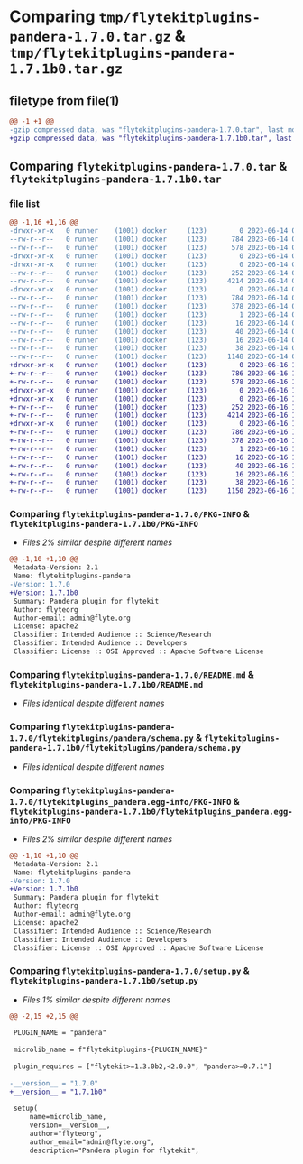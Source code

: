 # Comparing `tmp/flytekitplugins-pandera-1.7.0.tar.gz` & `tmp/flytekitplugins-pandera-1.7.1b0.tar.gz`

## filetype from file(1)

```diff
@@ -1 +1 @@
-gzip compressed data, was "flytekitplugins-pandera-1.7.0.tar", last modified: Wed Jun 14 04:33:33 2023, max compression
+gzip compressed data, was "flytekitplugins-pandera-1.7.1b0.tar", last modified: Fri Jun 16 18:14:25 2023, max compression
```

## Comparing `flytekitplugins-pandera-1.7.0.tar` & `flytekitplugins-pandera-1.7.1b0.tar`

### file list

```diff
@@ -1,16 +1,16 @@
-drwxr-xr-x   0 runner    (1001) docker     (123)        0 2023-06-14 04:33:33.445401 flytekitplugins-pandera-1.7.0/
--rw-r--r--   0 runner    (1001) docker     (123)      784 2023-06-14 04:33:33.445401 flytekitplugins-pandera-1.7.0/PKG-INFO
--rw-r--r--   0 runner    (1001) docker     (123)      578 2023-06-14 04:33:05.000000 flytekitplugins-pandera-1.7.0/README.md
-drwxr-xr-x   0 runner    (1001) docker     (123)        0 2023-06-14 04:33:33.445401 flytekitplugins-pandera-1.7.0/flytekitplugins/
-drwxr-xr-x   0 runner    (1001) docker     (123)        0 2023-06-14 04:33:33.445401 flytekitplugins-pandera-1.7.0/flytekitplugins/pandera/
--rw-r--r--   0 runner    (1001) docker     (123)      252 2023-06-14 04:33:05.000000 flytekitplugins-pandera-1.7.0/flytekitplugins/pandera/__init__.py
--rw-r--r--   0 runner    (1001) docker     (123)     4214 2023-06-14 04:33:05.000000 flytekitplugins-pandera-1.7.0/flytekitplugins/pandera/schema.py
-drwxr-xr-x   0 runner    (1001) docker     (123)        0 2023-06-14 04:33:33.445401 flytekitplugins-pandera-1.7.0/flytekitplugins_pandera.egg-info/
--rw-r--r--   0 runner    (1001) docker     (123)      784 2023-06-14 04:33:33.000000 flytekitplugins-pandera-1.7.0/flytekitplugins_pandera.egg-info/PKG-INFO
--rw-r--r--   0 runner    (1001) docker     (123)      378 2023-06-14 04:33:33.000000 flytekitplugins-pandera-1.7.0/flytekitplugins_pandera.egg-info/SOURCES.txt
--rw-r--r--   0 runner    (1001) docker     (123)        1 2023-06-14 04:33:33.000000 flytekitplugins-pandera-1.7.0/flytekitplugins_pandera.egg-info/dependency_links.txt
--rw-r--r--   0 runner    (1001) docker     (123)       16 2023-06-14 04:33:33.000000 flytekitplugins-pandera-1.7.0/flytekitplugins_pandera.egg-info/namespace_packages.txt
--rw-r--r--   0 runner    (1001) docker     (123)       40 2023-06-14 04:33:33.000000 flytekitplugins-pandera-1.7.0/flytekitplugins_pandera.egg-info/requires.txt
--rw-r--r--   0 runner    (1001) docker     (123)       16 2023-06-14 04:33:33.000000 flytekitplugins-pandera-1.7.0/flytekitplugins_pandera.egg-info/top_level.txt
--rw-r--r--   0 runner    (1001) docker     (123)       38 2023-06-14 04:33:33.445401 flytekitplugins-pandera-1.7.0/setup.cfg
--rw-r--r--   0 runner    (1001) docker     (123)     1148 2023-06-14 04:33:24.000000 flytekitplugins-pandera-1.7.0/setup.py
+drwxr-xr-x   0 runner    (1001) docker     (123)        0 2023-06-16 18:14:25.462389 flytekitplugins-pandera-1.7.1b0/
+-rw-r--r--   0 runner    (1001) docker     (123)      786 2023-06-16 18:14:25.462389 flytekitplugins-pandera-1.7.1b0/PKG-INFO
+-rw-r--r--   0 runner    (1001) docker     (123)      578 2023-06-16 18:13:54.000000 flytekitplugins-pandera-1.7.1b0/README.md
+drwxr-xr-x   0 runner    (1001) docker     (123)        0 2023-06-16 18:14:25.458389 flytekitplugins-pandera-1.7.1b0/flytekitplugins/
+drwxr-xr-x   0 runner    (1001) docker     (123)        0 2023-06-16 18:14:25.458389 flytekitplugins-pandera-1.7.1b0/flytekitplugins/pandera/
+-rw-r--r--   0 runner    (1001) docker     (123)      252 2023-06-16 18:13:54.000000 flytekitplugins-pandera-1.7.1b0/flytekitplugins/pandera/__init__.py
+-rw-r--r--   0 runner    (1001) docker     (123)     4214 2023-06-16 18:13:54.000000 flytekitplugins-pandera-1.7.1b0/flytekitplugins/pandera/schema.py
+drwxr-xr-x   0 runner    (1001) docker     (123)        0 2023-06-16 18:14:25.462389 flytekitplugins-pandera-1.7.1b0/flytekitplugins_pandera.egg-info/
+-rw-r--r--   0 runner    (1001) docker     (123)      786 2023-06-16 18:14:25.000000 flytekitplugins-pandera-1.7.1b0/flytekitplugins_pandera.egg-info/PKG-INFO
+-rw-r--r--   0 runner    (1001) docker     (123)      378 2023-06-16 18:14:25.000000 flytekitplugins-pandera-1.7.1b0/flytekitplugins_pandera.egg-info/SOURCES.txt
+-rw-r--r--   0 runner    (1001) docker     (123)        1 2023-06-16 18:14:25.000000 flytekitplugins-pandera-1.7.1b0/flytekitplugins_pandera.egg-info/dependency_links.txt
+-rw-r--r--   0 runner    (1001) docker     (123)       16 2023-06-16 18:14:25.000000 flytekitplugins-pandera-1.7.1b0/flytekitplugins_pandera.egg-info/namespace_packages.txt
+-rw-r--r--   0 runner    (1001) docker     (123)       40 2023-06-16 18:14:25.000000 flytekitplugins-pandera-1.7.1b0/flytekitplugins_pandera.egg-info/requires.txt
+-rw-r--r--   0 runner    (1001) docker     (123)       16 2023-06-16 18:14:25.000000 flytekitplugins-pandera-1.7.1b0/flytekitplugins_pandera.egg-info/top_level.txt
+-rw-r--r--   0 runner    (1001) docker     (123)       38 2023-06-16 18:14:25.462389 flytekitplugins-pandera-1.7.1b0/setup.cfg
+-rw-r--r--   0 runner    (1001) docker     (123)     1150 2023-06-16 18:14:14.000000 flytekitplugins-pandera-1.7.1b0/setup.py
```

### Comparing `flytekitplugins-pandera-1.7.0/PKG-INFO` & `flytekitplugins-pandera-1.7.1b0/PKG-INFO`

 * *Files 2% similar despite different names*

```diff
@@ -1,10 +1,10 @@
 Metadata-Version: 2.1
 Name: flytekitplugins-pandera
-Version: 1.7.0
+Version: 1.7.1b0
 Summary: Pandera plugin for flytekit
 Author: flyteorg
 Author-email: admin@flyte.org
 License: apache2
 Classifier: Intended Audience :: Science/Research
 Classifier: Intended Audience :: Developers
 Classifier: License :: OSI Approved :: Apache Software License
```

### Comparing `flytekitplugins-pandera-1.7.0/README.md` & `flytekitplugins-pandera-1.7.1b0/README.md`

 * *Files identical despite different names*

### Comparing `flytekitplugins-pandera-1.7.0/flytekitplugins/pandera/schema.py` & `flytekitplugins-pandera-1.7.1b0/flytekitplugins/pandera/schema.py`

 * *Files identical despite different names*

### Comparing `flytekitplugins-pandera-1.7.0/flytekitplugins_pandera.egg-info/PKG-INFO` & `flytekitplugins-pandera-1.7.1b0/flytekitplugins_pandera.egg-info/PKG-INFO`

 * *Files 2% similar despite different names*

```diff
@@ -1,10 +1,10 @@
 Metadata-Version: 2.1
 Name: flytekitplugins-pandera
-Version: 1.7.0
+Version: 1.7.1b0
 Summary: Pandera plugin for flytekit
 Author: flyteorg
 Author-email: admin@flyte.org
 License: apache2
 Classifier: Intended Audience :: Science/Research
 Classifier: Intended Audience :: Developers
 Classifier: License :: OSI Approved :: Apache Software License
```

### Comparing `flytekitplugins-pandera-1.7.0/setup.py` & `flytekitplugins-pandera-1.7.1b0/setup.py`

 * *Files 1% similar despite different names*

```diff
@@ -2,15 +2,15 @@
 
 PLUGIN_NAME = "pandera"
 
 microlib_name = f"flytekitplugins-{PLUGIN_NAME}"
 
 plugin_requires = ["flytekit>=1.3.0b2,<2.0.0", "pandera>=0.7.1"]
 
-__version__ = "1.7.0"
+__version__ = "1.7.1b0"
 
 setup(
     name=microlib_name,
     version=__version__,
     author="flyteorg",
     author_email="admin@flyte.org",
     description="Pandera plugin for flytekit",
```

